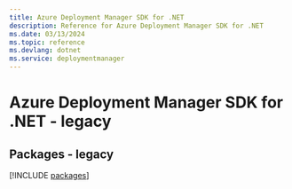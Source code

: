 ```yaml
---
title: Azure Deployment Manager SDK for .NET
description: Reference for Azure Deployment Manager SDK for .NET
ms.date: 03/13/2024
ms.topic: reference
ms.devlang: dotnet
ms.service: deploymentmanager
---
```

# Azure Deployment Manager SDK for .NET - legacy
## Packages - legacy
[!INCLUDE [packages](deployment-manager-index.md)]